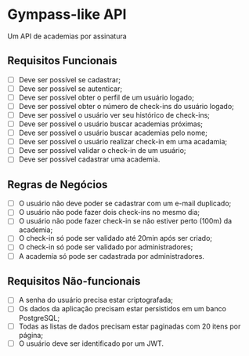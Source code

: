# Gympass-like API
Um API de academias por assinatura

## Requisitos Funcionais
- [ ] Deve ser possível se cadastrar;
- [ ] Deve ser possível se autenticar;
- [ ] Deve ser possível obter o perfil de um usuário logado;
- [ ] Deve ser possível obter o número de check-ins do usuário logado;
- [ ] Deve ser possível o usuário ver seu histórico de check-ins;
- [ ] Deve ser possível o usuário buscar academias próximas;
- [ ] Deve ser possível o usuário buscar academias pelo nome;
- [ ] Deve ser possível o usuário realizar check-in em uma acadamia;
- [ ] Deve ser possível validar o check-in de um usuário;
- [ ] Deve ser possível cadastrar uma academia.

## Regras de Negócios

- [ ] O usuário não deve poder se cadastrar com um e-mail duplicado;
- [ ] O usuário não pode fazer dois check-ins no mesmo dia;
- [ ] O usuário não pode fazer check-in se não estiver perto (100m) da academia;
- [ ] O check-in só pode ser validado até 20min após ser criado;
- [ ] O check-in só pode ser validado por administradores;
- [ ] A academia só pode ser cadastrada por administradores.

## Requisitos Não-funcionais

- [ ] A senha do usuário precisa estar criptografada;
- [ ] Os dados da aplicação precisam estar persistidos em um banco PostgreSQL;
- [ ] Todas as listas de dados precisam estar paginadas com 20 itens por página;
- [ ] O usuário deve ser identificado por um JWT.